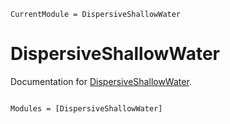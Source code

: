 ```@meta
CurrentModule = DispersiveShallowWater
```

# DispersiveShallowWater

Documentation for [DispersiveShallowWater](https://github.com/JoshuaLampert/DispersiveShallowWater.jl).

```@index
```

```@autodocs
Modules = [DispersiveShallowWater]
```
